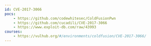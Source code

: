 ```yaml
---
id: CVE-2017-3066
pocs:
    - https://github.com/codewhitesec/ColdFusionPwn
    - https://github.com/cucadili/CVE-2017-3066
    - https://www.exploit-db.com/raw/43993
courses:
    - https://vulhub.org/#/environments/coldfusion/CVE-2017-3066/
---
```

